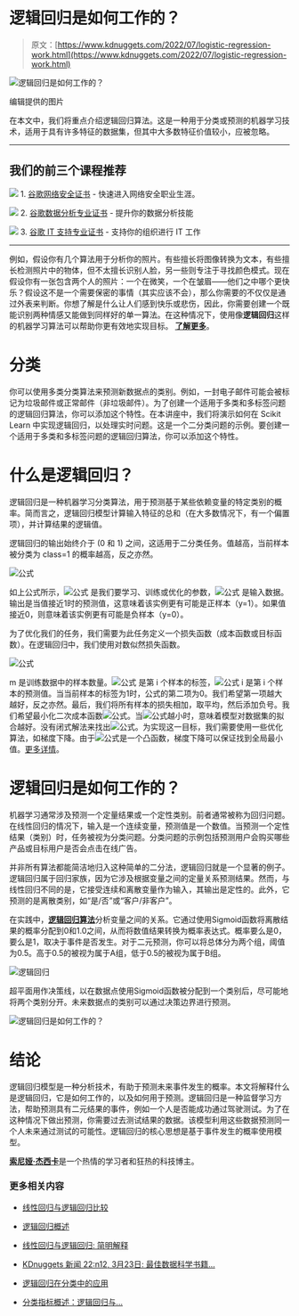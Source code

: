 # 逻辑回归是如何工作的？

> 原文：[https://www.kdnuggets.com/2022/07/logistic-regression-work.html](https://www.kdnuggets.com/2022/07/logistic-regression-work.html)

![逻辑回归是如何工作的？](../Images/35c287fe299baa779f6a63a515e66b47.png)

编辑提供的图片

在本文中，我们将重点介绍逻辑回归算法。这是一种用于分类或预测的机器学习技术，适用于具有许多特征的数据集，但其中大多数特征价值较小，应被忽略。

* * *

## 我们的前三个课程推荐

![](../Images/0244c01ba9267c002ef39d4907e0b8fb.png) 1\. [谷歌网络安全证书](https://www.kdnuggets.com/google-cybersecurity) - 快速进入网络安全职业生涯。

![](../Images/e225c49c3c91745821c8c0368bf04711.png) 2\. [谷歌数据分析专业证书](https://www.kdnuggets.com/google-data-analytics) - 提升你的数据分析技能

![](../Images/0244c01ba9267c002ef39d4907e0b8fb.png) 3\. [谷歌 IT 支持专业证书](https://www.kdnuggets.com/google-itsupport) - 支持你的组织进行 IT 工作

* * *

例如，假设你有几个算法用于分析你的照片。有些擅长将图像转换为文本，有些擅长检测照片中的物体，但不太擅长识别人脸，另一些则专注于寻找颜色模式。现在假设你有一张包含两个人的照片：一个在微笑，一个在皱眉——他们之中哪个更快乐？假设这不是一个需要保密的事情（其实应该不会），那么你需要的不仅仅是通过外表来判断。你想了解是什么让人们感到快乐或悲伤，因此，你需要创建一个既能识别两种情感又能做到同样好的单一算法。在这种情况下，使用像**逻辑回归**这样的机器学习算法可以帮助你更有效地实现目标。 [**了解更多**](https://www.analyticsvidhya.com/blog/2021/07/an-introduction-to-logistic-regression/)。

# 分类

你可以使用多类分类算法来预测新数据点的类别。例如，一封电子邮件可能会被标记为垃圾邮件或正常邮件（非垃圾邮件）。为了创建一个适用于多类和多标签问题的逻辑回归算法，你可以添加这个特性。在本讲座中，我们将演示如何在 Scikit Learn 中实现逻辑回归，以处理实时问题。这是一个二分类问题的示例。要创建一个适用于多类和多标签问题的逻辑回归算法，你可以添加这个特性。

# 什么是逻辑回归？

逻辑回归是一种机器学习分类算法，用于预测基于某些依赖变量的特定类别的概率。简而言之，逻辑回归模型计算输入特征的总和（在大多数情况下，有一个偏置项），并计算结果的逻辑值。

逻辑回归的输出始终介于 (0 和 1) 之间，这适用于二分类任务。值越高，当前样本被分类为 class=1 的概率越高，反之亦然。

![公式](../Images/935e68dcc690fde9de31da341326e585.png)

如上公式所示，![公式](../Images/8e667acc74548c20685e6712ece84537.png) 是我们要学习、训练或优化的参数，![公式](../Images/a6eb9fc879ef578de1425ea87d54ce83.png) 是输入数据。输出是当值接近1时的预测值，这意味着该实例更有可能是正样本（y=1）。如果值接近0，则意味着该实例更有可能是负样本（y=0）。

为了优化我们的任务，我们需要为此任务定义一个损失函数（成本函数或目标函数）。在逻辑回归中，我们使用对数似然损失函数。

![公式](../Images/88b0b921f2b92ed2b96d48d56f3fa2a5.png)

m 是训练数据中的样本数量。![公式](../Images/f7b68e109bf4e972865a51007844c2d4.png) 是第 i 个样本的标签，![公式](../Images/d187a6e3c2fb53333edff7a4b3d6dc81.png) i 是第 i 个样本的预测值。当当前样本的标签为1时，公式的第二项为0。我们希望第一项越大越好，反之亦然。最后，我们将所有样本的损失相加，取平均，然后添加负号。我们希望最小化二次成本函数![公式](../Images/930cb17979943bee3e1b67950f690dc9.png)。当![公式](../Images/930cb17979943bee3e1b67950f690dc9.png)越小时，意味着模型对数据集的拟合越好。没有闭式解法来找出![公式](../Images/8e667acc74548c20685e6712ece84537.png)。为实现这一目标，我们需要使用一些优化算法，如梯度下降。由于![公式](../Images/930cb17979943bee3e1b67950f690dc9.png)是一个凸函数，梯度下降可以保证找到全局最小值。[更多详情](https://builtin.com/data-science/what-is-logistic-regression)。

# 逻辑回归是如何工作的？

机器学习通常涉及预测一个定量结果或一个定性类别。前者通常被称为回归问题。在线性回归的情况下，输入是一个连续变量，预测值是一个数值。当预测一个定性结果（类别）时，任务被视为分类问题。分类问题的示例包括预测用户会购买哪些产品或目标用户是否会点击在线广告。

并非所有算法都能简洁地归入这种简单的二分法，逻辑回归就是一个显著的例子。逻辑回归属于回归家族，因为它涉及根据变量之间的定量关系预测结果。然而，与线性回归不同的是，它接受连续和离散变量作为输入，其输出是定性的。此外，它预测的是离散类别，如“是/否”或“客户/非客户”。

在实践中，[**逻辑回归算法**](https://www.interviewbit.com/data-science-interview-questions/)分析变量之间的关系。它通过使用Sigmoid函数将离散结果的概率分配到0和1.0之间，从而将数值结果转换为概率表达式。概率要么是0，要么是1，取决于事件是否发生。对于二元预测，你可以将总体分为两个组，阈值为0.5。高于0.5的被视为属于A组，低于0.5的被视为属于B组。

![逻辑回归](../Images/7a885e336c659eecb89b8a0f6519f0e0.png)

超平面用作决策线，以在数据点使用Sigmoid函数被分配到一个类别后，尽可能地将两个类别分开。未来数据点的类别可以通过决策边界进行预测。

![逻辑回归是如何工作的？](../Images/c1a0890ec41b19fb403a3d52625231cd.png)

# 结论

逻辑回归模型是一种分析技术，有助于预测未来事件发生的概率。本文将解释什么是逻辑回归，它是如何工作的，以及如何用于预测。逻辑回归是一种监督学习方法，帮助预测具有二元结果的事件，例如一个人是否能成功通过驾驶测试。为了在这种情况下做出预测，你需要过去测试结果的数据。该模型利用这些数据预测同一个人未来通过测试的可能性。逻辑回归的核心思想是基于事件发生的概率使用模型。

[**索尼娅·杰西卡**](https://soniajm.medium.com/)是一个热情的学习者和狂热的科技博主。

### 更多相关内容

+   [线性回归与逻辑回归比较](https://www.kdnuggets.com/2022/11/comparing-linear-logistic-regression.html)

+   [逻辑回归概述](https://www.kdnuggets.com/2022/02/overview-logistic-regression.html)

+   [线性回归与逻辑回归: 简明解释](https://www.kdnuggets.com/2022/03/linear-logistic-regression-succinct-explanation.html)

+   [KDnuggets 新闻 22:n12, 3月23日: 最佳数据科学书籍…](https://www.kdnuggets.com/2022/n12.html)

+   [逻辑回归在分类中的应用](https://www.kdnuggets.com/2022/04/logistic-regression-classification.html)

+   [分类指标概述：逻辑回归与…](https://www.kdnuggets.com/2022/10/classification-metrics-walkthrough-logistic-regression-accuracy-precision-recall-roc.html)
